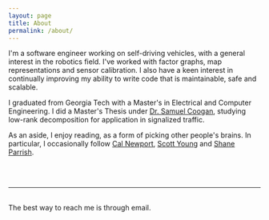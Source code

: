 ```yaml
---
layout: page
title: About
permalink: /about/
---
```


I'm a software engineer working on self-driving vehicles, with a general interest in the robotics field. I've worked with factor graphs, map representations and sensor calibration. I also have a keen interest in continually improving my ability to write code that is maintainable, safe and scalable.

I graduated from Georgia Tech with a Master's in Electrical and Computer Engineering. I did a Master's Thesis under [Dr. Samuel Coogan](http://coogan.ece.gatech.edu/index.html), studying low-rank decomposition for application in signalized traffic.

As an aside, I enjoy reading, as a form of picking other people's brains. In particular, I occasionally follow [Cal Newport](http://calnewport.com/blog/), [Scott Young](https://www.scotthyoung.com/blog/) and [Shane Parrish](https://www.farnamstreetblog.com).

<br/>
<br/>
<hr/>
<br/>
<span class="contacticon center">
	<a href="mailto:ling.esther14@gmail.com"><i class="fa fa-envelope-square fa-2x"></i></a>
	<a href="https://github.com/lefthandwriter" target="_blank"><i class="fa fa-github-square fa-2x"></i></a>
	<a href="https://www.linkedin.com/in/lingesther/" target="_blank"><i class="fa fa-linkedin-square fa-2x"></i></a>
</span>

<div class="col three caption center">
	The best way to reach me is through email.
</div>